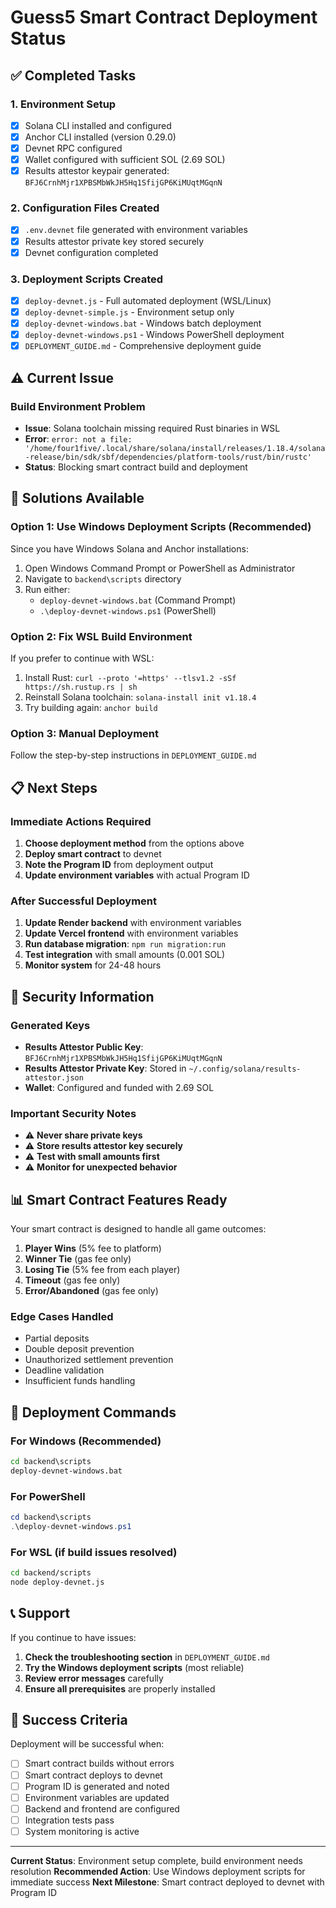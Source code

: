 # Guess5 Smart Contract Deployment Status

## ✅ Completed Tasks

### 1. Environment Setup
- [x] Solana CLI installed and configured
- [x] Anchor CLI installed (version 0.29.0)
- [x] Devnet RPC configured
- [x] Wallet configured with sufficient SOL (2.69 SOL)
- [x] Results attestor keypair generated: `BFJ6CrnhMjr1XPBSMbWkJH5Hq1SfijGP6KiMUqtMGqnN`

### 2. Configuration Files Created
- [x] `.env.devnet` file generated with environment variables
- [x] Results attestor private key stored securely
- [x] Devnet configuration completed

### 3. Deployment Scripts Created
- [x] `deploy-devnet.js` - Full automated deployment (WSL/Linux)
- [x] `deploy-devnet-simple.js` - Environment setup only
- [x] `deploy-devnet-windows.bat` - Windows batch deployment
- [x] `deploy-devnet-windows.ps1` - Windows PowerShell deployment
- [x] `DEPLOYMENT_GUIDE.md` - Comprehensive deployment guide

## ⚠️ Current Issue

### Build Environment Problem
- **Issue**: Solana toolchain missing required Rust binaries in WSL
- **Error**: `error: not a file: '/home/four1five/.local/share/solana/install/releases/1.18.4/solana-release/bin/sdk/sbf/dependencies/platform-tools/rust/bin/rustc'`
- **Status**: Blocking smart contract build and deployment

## 🔧 Solutions Available

### Option 1: Use Windows Deployment Scripts (Recommended)
Since you have Windows Solana and Anchor installations:
1. Open Windows Command Prompt or PowerShell as Administrator
2. Navigate to `backend\scripts` directory
3. Run either:
   - `deploy-devnet-windows.bat` (Command Prompt)
   - `.\deploy-devnet-windows.ps1` (PowerShell)

### Option 2: Fix WSL Build Environment
If you prefer to continue with WSL:
1. Install Rust: `curl --proto '=https' --tlsv1.2 -sSf https://sh.rustup.rs | sh`
2. Reinstall Solana toolchain: `solana-install init v1.18.4`
3. Try building again: `anchor build`

### Option 3: Manual Deployment
Follow the step-by-step instructions in `DEPLOYMENT_GUIDE.md`

## 📋 Next Steps

### Immediate Actions Required
1. **Choose deployment method** from the options above
2. **Deploy smart contract** to devnet
3. **Note the Program ID** from deployment output
4. **Update environment variables** with actual Program ID

### After Successful Deployment
1. **Update Render backend** with environment variables
2. **Update Vercel frontend** with environment variables
3. **Run database migration**: `npm run migration:run`
4. **Test integration** with small amounts (0.001 SOL)
5. **Monitor system** for 24-48 hours

## 🔐 Security Information

### Generated Keys
- **Results Attestor Public Key**: `BFJ6CrnhMjr1XPBSMbWkJH5Hq1SfijGP6KiMUqtMGqnN`
- **Results Attestor Private Key**: Stored in `~/.config/solana/results-attestor.json`
- **Wallet**: Configured and funded with 2.69 SOL

### Important Security Notes
- ⚠️ **Never share private keys**
- ⚠️ **Store results attestor key securely**
- ⚠️ **Test with small amounts first**
- ⚠️ **Monitor for unexpected behavior**

## 📊 Smart Contract Features Ready

Your smart contract is designed to handle all game outcomes:

1. **Player Wins** (5% fee to platform)
2. **Winner Tie** (gas fee only)
3. **Losing Tie** (5% fee from each player)
4. **Timeout** (gas fee only)
5. **Error/Abandoned** (gas fee only)

### Edge Cases Handled
- Partial deposits
- Double deposit prevention
- Unauthorized settlement prevention
- Deadline validation
- Insufficient funds handling

## 🚀 Deployment Commands

### For Windows (Recommended)
```cmd
cd backend\scripts
deploy-devnet-windows.bat
```

### For PowerShell
```powershell
cd backend\scripts
.\deploy-devnet-windows.ps1
```

### For WSL (if build issues resolved)
```bash
cd backend/scripts
node deploy-devnet.js
```

## 📞 Support

If you continue to have issues:

1. **Check the troubleshooting section** in `DEPLOYMENT_GUIDE.md`
2. **Try the Windows deployment scripts** (most reliable)
3. **Review error messages** carefully
4. **Ensure all prerequisites** are properly installed

## 🎯 Success Criteria

Deployment will be successful when:
- [ ] Smart contract builds without errors
- [ ] Smart contract deploys to devnet
- [ ] Program ID is generated and noted
- [ ] Environment variables are updated
- [ ] Backend and frontend are configured
- [ ] Integration tests pass
- [ ] System monitoring is active

---

**Current Status**: Environment setup complete, build environment needs resolution
**Recommended Action**: Use Windows deployment scripts for immediate success
**Next Milestone**: Smart contract deployed to devnet with Program ID


